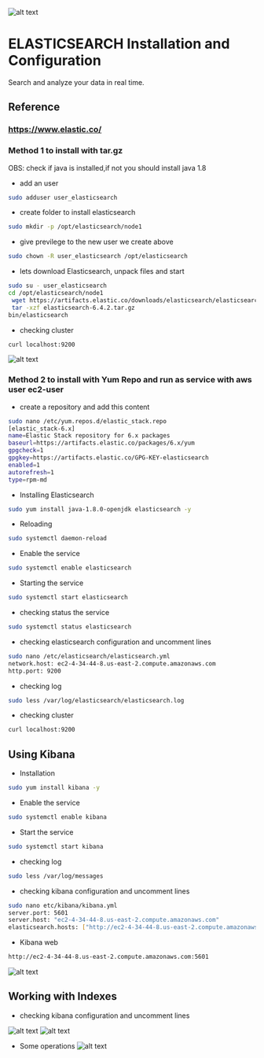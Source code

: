 

![alt text](https://achong.blob.core.windows.net/gitimages/elastic_stack.PNG)

# ELASTICSEARCH Installation and Configuration
Search and analyze your data in real time.

## Reference 
###  https://www.elastic.co/


### Method 1 to install with tar.gz

OBS: check if java is installed,if not you should install java 1.8

* add an user
```bash
sudo adduser user_elasticsearch
```

* create folder to install elasticsearch
```bash
sudo mkdir -p /opt/elasticsearch/node1 
```

* give previlege to the new user we create above
```bash
sudo chown -R user_elasticsearch /opt/elasticsearch
```

* lets download Elasticsearch, unpack files and start 
```bash
sudo su - user_elasticsearch
cd /opt/elasticsearch/node1
 wget https://artifacts.elastic.co/downloads/elasticsearch/elasticsearch-6.4.2.tar.gz
 tar -xzf elasticsearch-6.4.2.tar.gz
bin/elasticsearch
```

* checking cluster
```bash
curl localhost:9200
```
![alt text](https://achong.blob.core.windows.net/gitimages/elastic_install.PNG)


### Method 2 to install with Yum Repo and run as service with aws user ec2-user

* create a repository and add this content
```bash
sudo nano /etc/yum.repos.d/elastic_stack.repo
[elastic_stack-6.x]
name=Elastic Stack repository for 6.x packages
baseurl=https://artifacts.elastic.co/packages/6.x/yum
gpgcheck=1
gpgkey=https://artifacts.elastic.co/GPG-KEY-elasticsearch
enabled=1
autorefresh=1
type=rpm-md
```

* Installing Elasticsearch
```bash
sudo yum install java-1.8.0-openjdk elasticsearch -y
```

* Reloading
```bash
sudo systemctl daemon-reload
```

* Enable the service
```bash
sudo systemctl enable elasticsearch
```

* Starting the service
```bash
sudo systemctl start elasticsearch
```

* checking status the service
```bash
sudo systemctl status elasticsearch
```

* checking elasticsearch configuration and uncomment lines
```bash
sudo nano /etc/elasticsearch/elasticsearch.yml
network.host: ec2-4-34-44-8.us-east-2.compute.amazonaws.com
http.port: 9200
```

* checking log
```bash
sudo less /var/log/elasticsearch/elasticsearch.log
```

* checking cluster
```bash
curl localhost:9200
```

## Using Kibana

* Installation
```bash
sudo yum install kibana -y
```

* Enable the service
```bash
sudo systemctl enable kibana
```

* Start the service
```bash
sudo systemctl start kibana
```

* checking log
```bash
sudo less /var/log/messages
```

* checking kibana configuration and uncomment lines
```bash
sudo nano etc/kibana/kibana.yml
server.port: 5601
server.host: "ec2-4-34-44-8.us-east-2.compute.amazonaws.com"
elasticsearch.hosts: ["http://ec2-4-34-44-8.us-east-2.compute.amazonaws.com:9200"]
```

* Kibana web
```bash
http://ec2-4-34-44-8.us-east-2.compute.amazonaws.com:5601
```
![alt text](https://achong.blob.core.windows.net/gitimages/kibana.PNG)


## Working with Indexes

* checking kibana configuration and uncomment lines

![alt text](https://achong.blob.core.windows.net/gitimages/indexes.PNG)
![alt text](https://achong.blob.core.windows.net/gitimages/index_template.PNG)


* Some operations
![alt text](https://achong.blob.core.windows.net/gitimages/indexe_operation.PNG)



